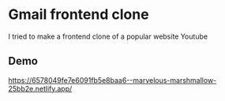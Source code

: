
# Gmail frontend clone

I tried to make a frontend clone of a popular website Youtube


## Demo
https://6578049fe7e6091fb5e8baa6--marvelous-marshmallow-25bb2e.netlify.app/
